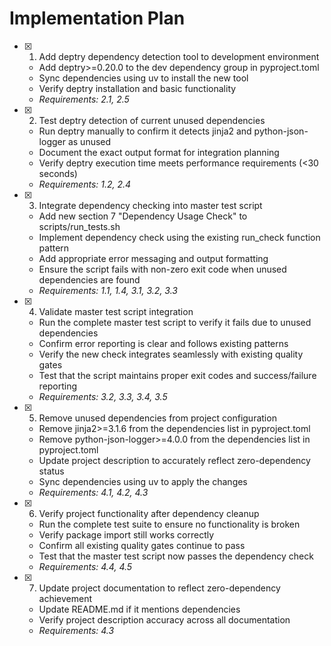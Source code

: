 # Implementation Plan

- [x] 1. Add deptry dependency detection tool to development environment
  - Add deptry>=0.20.0 to the dev dependency group in pyproject.toml
  - Sync dependencies using uv to install the new tool
  - Verify deptry installation and basic functionality
  - _Requirements: 2.1, 2.5_

- [x] 2. Test deptry detection of current unused dependencies
  - Run deptry manually to confirm it detects jinja2 and python-json-logger as unused
  - Document the exact output format for integration planning
  - Verify deptry execution time meets performance requirements (<30 seconds)
  - _Requirements: 1.2, 2.4_

- [x] 3. Integrate dependency checking into master test script
  - Add new section 7 "Dependency Usage Check" to scripts/run_tests.sh
  - Implement dependency check using the existing run_check function pattern
  - Add appropriate error messaging and output formatting
  - Ensure the script fails with non-zero exit code when unused dependencies are found
  - _Requirements: 1.1, 1.4, 3.1, 3.2, 3.3_

- [x] 4. Validate master test script integration
  - Run the complete master test script to verify it fails due to unused dependencies
  - Confirm error reporting is clear and follows existing patterns
  - Verify the new check integrates seamlessly with existing quality gates
  - Test that the script maintains proper exit codes and success/failure reporting
  - _Requirements: 3.2, 3.3, 3.4, 3.5_

- [x] 5. Remove unused dependencies from project configuration
  - Remove jinja2>=3.1.6 from the dependencies list in pyproject.toml
  - Remove python-json-logger>=4.0.0 from the dependencies list in pyproject.toml
  - Update project description to accurately reflect zero-dependency status
  - Sync dependencies using uv to apply the changes
  - _Requirements: 4.1, 4.2, 4.3_

- [x] 6. Verify project functionality after dependency cleanup
  - Run the complete test suite to ensure no functionality is broken
  - Verify package import still works correctly
  - Confirm all existing quality gates continue to pass
  - Test that the master test script now passes the dependency check
  - _Requirements: 4.4, 4.5_

- [x] 7. Update project documentation to reflect zero-dependency achievement
  - Update README.md if it mentions dependencies
  - Verify project description accuracy across all documentation
  - _Requirements: 4.3_